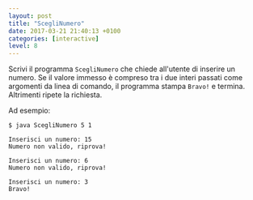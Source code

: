 ```yaml
---
layout: post
title: "ScegliNumero"
date: 2017-03-21 21:40:13 +0100
categories: [interactive]
level: 8
---
```


Scrivi il programma `ScegliNumero` che chiede all'utente di inserire un numero. Se il valore immesso è compreso tra i due interi passati come argomenti da linea di comando, il programma stampa `Bravo!` e termina. Altrimenti ripete la richiesta.

Ad esempio:

~~~text
$ java ScegliNumero 5 1

Inserisci un numero: 15
Numero non valido, riprova!

Inserisci un numero: 6
Numero non valido, riprova!

Inserisci un numero: 3
Bravo!
~~~
